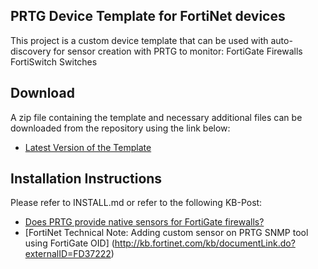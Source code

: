 ## PRTG Device Template for FortiNet devices

This project is a custom device template that can be used with auto-discovery for sensor creation with PRTG to monitor:
  FortiGate Firewalls
  FortiSwitch Switches
  
 

## Download
A zip file containing the template and necessary additional files can be downloaded from the repository using the link below:
- [Latest Version of the Template](https://gitlab.com/PRTG/Device-Templates/FortiNet/-/jobs/artifacts/master/download?job=PRTGDistZip)

## Installation Instructions
Please refer to INSTALL.md or refer to the following KB-Post:
- [Does PRTG provide native sensors for FortiGate firewalls?](https://kb.paessler.com/en/topic/73911)
- [FortiNet Technical Note: Adding custom sensor on PRTG SNMP tool using FortiGate OID] (http://kb.fortinet.com/kb/documentLink.do?externalID=FD37222)